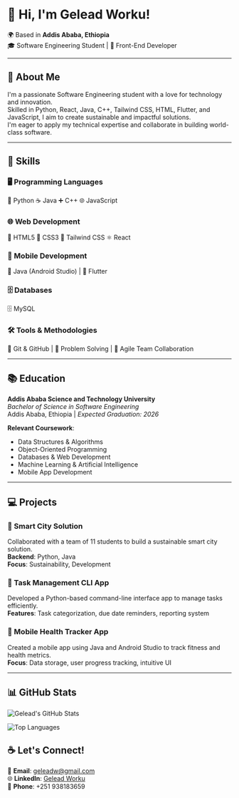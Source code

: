 # 👋 Hi, I'm Gelead Worku!

🌍 Based in **Addis Ababa, Ethiopia**  
🎓 Software Engineering Student | 🎨 Front-End Developer

---

## 🚀 About Me

I'm a passionate Software Engineering student with a love for technology and innovation.  
Skilled in Python, React, Java, C++, Tailwind CSS, HTML, Flutter, and JavaScript, I aim to create sustainable and impactful solutions.  
I'm eager to apply my technical expertise and collaborate in building world-class software.

---

## 🔧 Skills

### 🖥️ Programming Languages  
🐍 Python 
☕ Java 
➕ C++ 
🌐 JavaScript

### 🌐 Web Development  
📄 HTML5 
🎨 CSS3 
🚀 Tailwind CSS 
⚛️ React

### 📱 Mobile Development  
📱 Java (Android Studio) | 💙 Flutter

### 🗄️ Databases  
🗄️ MySQL

### 🛠️ Tools & Methodologies  
🔗 Git & GitHub | 🧩 Problem Solving | 🤝 Agile Team Collaboration

---

## 📚 Education

**Addis Ababa Science and Technology University**  
*Bachelor of Science in Software Engineering*  
Addis Ababa, Ethiopia | *Expected Graduation: 2026*

**Relevant Coursework**:
- Data Structures & Algorithms  
- Object-Oriented Programming  
- Databases & Web Development  
- Machine Learning & Artificial Intelligence  
- Mobile App Development

---

## 💻 Projects

### 🌟 Smart City Solution  
Collaborated with a team of 11 students to build a sustainable smart city solution.  
**Backend**: Python, Java  
**Focus**: Sustainability, Development

### 🌟 Task Management CLI App  
Developed a Python-based command-line interface app to manage tasks efficiently.  
**Features**: Task categorization, due date reminders, reporting system

### 🌟 Mobile Health Tracker App  
Created a mobile app using Java and Android Studio to track fitness and health metrics.  
**Focus**: Data storage, user progress tracking, intuitive UI

---
## 📊 GitHub Stats

![Gelead's GitHub Stats](https://github-readme-stats.vercel.app/api?username=gelead&show_icons=true&theme=tokyonight)

![Top Languages](https://github-readme-stats.vercel.app/api/top-langs/?username=gelead&layout=compact&theme=tokyonight)



## ☕ Let's Connect!

📧 **Email**: [geleadw@gmail.com](mailto:geleadw@gmail.com)  
🌐 **LinkedIn**: [Gelead Worku](https://linkedin.com/in/gelead-worku)  
📱 **Phone**: +251 938183659
